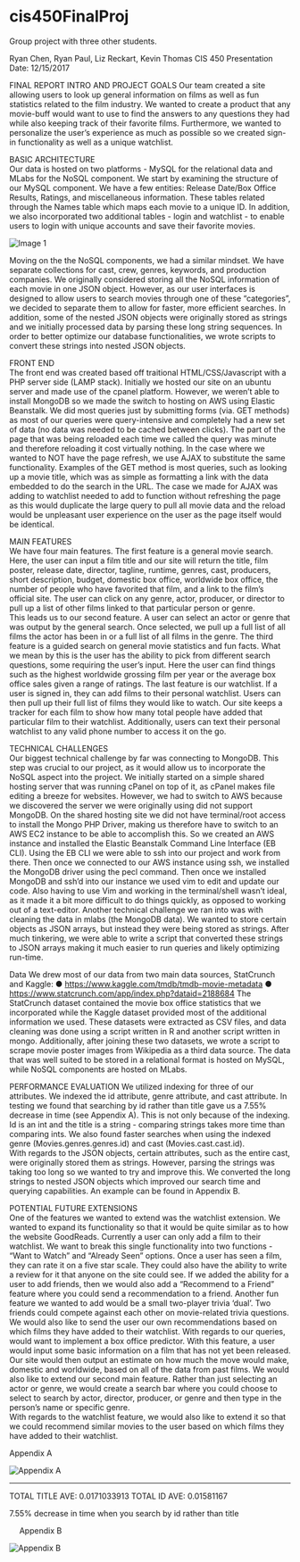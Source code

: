 # cis450FinalProj
Group project with three other students.

Ryan Chen, Ryan Paul, Liz Reckart, Kevin Thomas
CIS 450
Presentation Date: 12/15/2017

FINAL REPORT
INTRO AND PROJECT GOALS
Our team created a site allowing users to look up general information on films as well as fun statistics related to the film industry.  We wanted to create a product that any movie-buff would want to use to find the answers to any questions they had while also keeping track of their favorite films.  Furthermore, we wanted to personalize the user’s experience as much as possible so we created sign-in functionality as well as a unique watchlist.

BASIC ARCHITECTURE   
Our data is hosted on two platforms - MySQL for the relational data and MLabs for the NoSQL component. 
We start by examining the structure of our MySQL component. We have a few entities: Release Date/Box Office Results, Ratings, and miscellaneous information. These tables related through the Names table which maps each movie to a unique ID. In addition, we also incorporated two additional tables - login and watchlist - to enable users to login with unique accounts and save their favorite movies. 

![Image 1](image1.png) 

Moving on the the NoSQL components, we had a similar mindset. We have separate collections for cast, crew, genres, keywords, and production companies. We originally considered storing all the NoSQL information of each movie in one JSON object. However, as our user interfaces is designed to allow users to search movies through one of these “categories”, we decided to separate them to allow for faster, more efficient searches. In addition, some of the nested JSON objects were originally stored as strings and we initially processed data by parsing these long string sequences. In order to better optimize our database functionalities, we wrote scripts to convert these strings into nested JSON objects. 

FRONT END  
The front end was created based off traitional HTML/CSS/Javascript with a PHP server side (LAMP stack). Initially we hosted our site on an ubuntu server and made use of the cpanel platform. However, we weren’t able to install MongoDB so we made the switch to hosting on AWS using Elastic Beanstalk. We did most queries just by submitting forms (via. GET methods) as most of our queries were query-intensive and completely had a new set of data (no data was needed to be cached between clicks). The part of the page that was being reloaded each time we called the query was minute and therefore reloading it cost virtually nothing. In the case where we wanted to NOT have the page refresh, we use AJAX to substitute the same functionality. Examples of the GET method is most queries, such as looking up a movie title, which was as simple as formatting a link with the data embedded to do the search in the URL. The case we made for AJAX was adding to watchlist needed to add to function without refreshing the page as this would duplicate the large query to pull all movie data and the reload would be unpleasant user experience on the user as the page itself would be identical.

MAIN FEATURES  
We have four main features.  The first feature is a general movie search.  Here, the user can input a film title and our site will return the title, film poster, release date, director, tagline, runtime, genres, cast, producers, short description, budget, domestic box office, worldwide box office, the number of people who have favorited that film, and a link to the film’s official site.  The user can click on any genre, actor, producer, or director to pull up a list of other films linked to that particular person or genre.  
This leads us to our second feature.  A user can select an actor or genre that was output by the general search.  Once selected, we pull up a full list of all films the actor has been in or a full list of all films in the genre. 
The third feature is a guided search on general movie statistics and fun facts.  What we mean by this is the user has the ability to pick from different search questions, some requiring the user’s input.  Here the user can find things such as the highest worldwide grossing film per year or the average box office sales given a range of ratings.
The last feature is our watchlist.  If a user is signed in, they can add films to their personal watchlist.  Users can then pull up their full list of films they would like to watch.  Our site keeps a tracker for each film to show how many total people have added that particular film to their watchlist. Additionally, users can text their personal watchlist to any valid phone number to access it on the go.

TECHNICAL CHALLENGES  
Our biggest technical challenge by far was connecting to MongoDB.  This step was crucial to our project, as it would allow us to incorporate the NoSQL aspect into the project. We initially started on a simple shared hosting server that was running cPanel on top of it, as cPanel makes file editing a breeze for websites. However, we had to switch to AWS because we discovered the server we were originally using did not support MongoDB. On the shared hosting site we did not have terminal/root access to install the Mongo PHP Driver, making us therefore have to switch to an AWS EC2 instance to be able to accomplish this. So we created an AWS instance and installed the Elastic Beanstalk Command Line Interface (EB CLI).  Using the EB CLI we were able to ssh into our project and work from there. Then once we connected to our AWS instance using ssh, we installed the MongoDB driver using the pecl command. Then once we installed MongoDB and ssh’d into our instance we used vim to edit and update our code. Also having to use Vim and working in the terminal/shell wasn’t ideal, as it made it a bit more difficult to do things quickly, as opposed to working out of a text-editor.
	Another technical challenge we ran into was with cleaning the data in mlabs (the MongoDB data). We wanted to store certain objects as JSON arrays, but instead they were being stored as strings. After much tinkering, we were able to write a script that converted these strings to JSON arrays making it much easier to  run queries and likely optimizing run-time. 

Data
 We drew most of our data from two main data sources, StatCrunch and Kaggle:
●	https://www.kaggle.com/tmdb/tmdb-movie-metadata
●	https://www.statcrunch.com/app/index.php?dataid=2188684
The StatCrunch dataset contained the movie box office statistics that we incorporated while the Kaggle dataset provided most of the additional information we used. These datasets were extracted as CSV files, and data cleaning was done using a script written in R and another script written in mongo. Additionally, after joining these two datasets, we wrote a script to scrape movie poster images from Wikipedia as a third data source.   The data that was well suited to be stored in a relational format is hosted on MySQL, while NoSQL components are hosted on MLabs. 

PERFORMANCE EVALUATION 
We utilized indexing for three of our attributes.  We indexed the id attribute, genre attribute, and cast attribute.  In testing we found that searching by id rather than title gave us a 7.55% decrease in time (see Appendix A).  This is not only because of the indexing.  Id is an int and the title is a string - comparing strings takes more time than comparing ints.  We also found faster searches when using the indexed genre (Movies.genres.genres.id) and cast (Movies.cast.cast.id).  
	With regards to the JSON objects, certain attributes, such as the entire cast, were originally stored them as strings.  However, parsing the strings was taking too long so we wanted to try and improve this.  We converted the long strings to nested JSON objects which improved our search time and querying capabilities. An example can be found in Appendix B. 

POTENTIAL FUTURE EXTENSIONS  
One of the features we wanted to extend was the watchlist extension.  We wanted to expand its functionality so that it would be quite similar as to how the website GoodReads.  Currently a user can only add a film to their watchlist.  We want to break this single functionality into two functions -  “Want to Watch” and “Already Seen” options.  Once a user has seen a film, they can rate it on a five star scale.  They could also have the ability to write a review for it that anyone on the site could see.   If we added the ability for a user to add friends, then we would also add a “Recommend to a Friend” feature where you could send a recommendation to a friend.  Another fun feature we wanted to add would be a small two-player trivia ‘dual’.  Two friends could compete against each other on movie-related trivia questions.  We would also like to send the user our own recommendations based on which films they have added to their watchlist.
With regards to our queries, would want to implement a box office predictor.  With this feature, a user would input some basic information on a film that has not yet been released.   Our site would then output an estimate on how much the move would make, domestic and worldwide, based on all of the data from past films.
We would also like to extend our second main feature.  Rather than just selecting an actor or genre, we would create a search bar where you could choose to select to search by actor, director, producer, or genre and then type in the person’s name or specific genre.  
With regards to the watchlist feature, we would also like to extend it so that we could recommend similar movies to the user based on which films they have added to their watchlist.









Appendix A

![Appendix A](appendixA.png)


------------------------

TOTAL TITLE AVE: 0.0171033913
TOTAL ID AVE:      0.01581167

7.55% decrease in time when you search by id rather than title


 
Appendix B
 
![Appendix B](appendixB.png)







